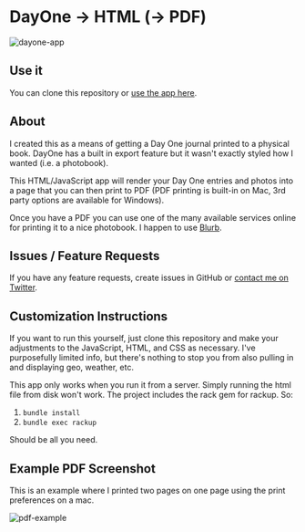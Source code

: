 # DayOne -> HTML (-> PDF)

![dayone-app][4]

## Use it

You can clone this repository or [use the app here][1].

## About

I created this as a means of getting a Day One journal printed to
a physical book. DayOne has a built in export feature but it
wasn't exactly styled how I wanted (i.e. a photobook).

This HTML/JavaScript app will render your Day One entries and
photos into a page that you can then print to PDF (PDF printing is
built-in on Mac, 3rd party options are available for Windows).

Once you have a PDF you can use one of the many available services
online for printing it to a nice photobook. I happen to use
[Blurb][2].

## Issues / Feature Requests

If you have any feature requests, create issues in GitHub or
[contact me on Twitter][3].

## Customization Instructions

If you want to run this yourself, just clone this repository and
make your adjustments to the JavaScript, HTML, and CSS as
necessary. I've purposefully limited info, but there's nothing to
stop you from also pulling in and displaying geo, weather, etc.

This app only works when you run it from a server. Simply running
the html file from disk won't work. The project includes the rack
gem for rackup. So:

1. `bundle install`
2. `bundle exec rackup`

Should be all you need.

## Example PDF Screenshot

This is an example where I printed two pages on one page using the
print preferences on a mac.

![pdf-example][5]

[1]: https://dayone.donnierayjones.com
[2]: http://www.blurb.com/pdf-to-book
[3]: https://twitter.com/hidrj
[4]: https://dl.dropboxusercontent.com/u/51737/images/projects/dayone-to-html/app-screenshot.png
[5]: https://dl.dropboxusercontent.com/u/51737/images/projects/dayone-to-html/pdf-example.png
